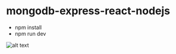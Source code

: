 # mongodb-express-react-nodejs

- npm install
- npm run dev

![alt text](https://i.ytimg.com/vi/DqpL5UtJHus/maxresdefault.jpg)
